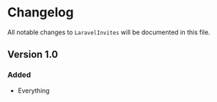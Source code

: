 # Changelog

All notable changes to `LaravelInvites` will be documented in this file.

## Version 1.0

### Added
- Everything
